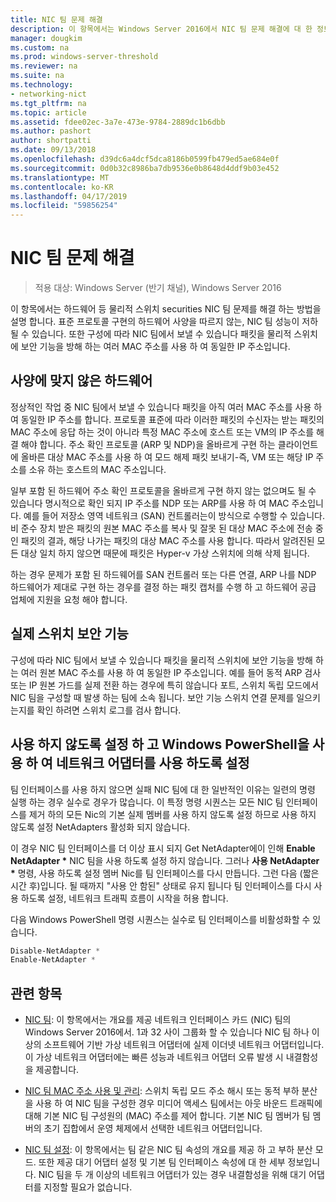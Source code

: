 ```yaml
---
title: NIC 팀 문제 해결
description: 이 항목에서는 Windows Server 2016에서 NIC 팀 문제 해결에 대 한 정보를 제공 합니다.
manager: dougkim
ms.custom: na
ms.prod: windows-server-threshold
ms.reviewer: na
ms.suite: na
ms.technology:
- networking-nict
ms.tgt_pltfrm: na
ms.topic: article
ms.assetid: fdee02ec-3a7e-473e-9784-2889dc1b6dbb
ms.author: pashort
author: shortpatti
ms.date: 09/13/2018
ms.openlocfilehash: d39dc6a4dcf5dca8186b0599fb479ed5ae684e0f
ms.sourcegitcommit: 0d0b32c8986ba7db9536e0b8648d4ddf9b03e452
ms.translationtype: MT
ms.contentlocale: ko-KR
ms.lasthandoff: 04/17/2019
ms.locfileid: "59856254"
---
```

# <a name="troubleshooting-nic-teaming"></a>NIC 팀 문제 해결

>적용 대상: Windows Server (반기 채널), Windows Server 2016

이 항목에서는 하드웨어 등 물리적 스위치 securities NIC 팀 문제를 해결 하는 방법을 설명 합니다.  표준 프로토콜 구현의 하드웨어 사양을 따르지 않는, NIC 팀 성능이 저하 될 수 있습니다. 또한 구성에 따라 NIC 팀에서 보낼 수 있습니다 패킷을 물리적 스위치에 보안 기능을 방해 하는 여러 MAC 주소를 사용 하 여 동일한 IP 주소입니다.

  
## <a name="hardware-that-doesnt-conform-to-specification"></a>사양에 맞지 않은 하드웨어  
  
정상적인 작업 중 NIC 팀에서 보낼 수 있습니다 패킷을 아직 여러 MAC 주소를 사용 하 여 동일한 IP 주소를 합니다. 프로토콜 표준에 따라 이러한 패킷의 수신자는 받는 패킷의 MAC 주소에 응답 하는 것이 아니라 특정 MAC 주소에 호스트 또는 VM의 IP 주소를 해결 해야 합니다.  주소 확인 프로토콜 (ARP 및 NDP)을 올바르게 구현 하는 클라이언트에 올바른 대상 MAC 주소를 사용 하 여 모드 해제 패킷 보내기-즉, VM 또는 해당 IP 주소를 소유 하는 호스트의 MAC 주소입니다. 
  
일부 포함 된 하드웨어 주소 확인 프로토콜을 올바르게 구현 하지 않는 없으며도 될 수 있습니다 명시적으로 확인 되지 IP 주소를 NDP 또는 ARP를 사용 하 여 MAC 주소입니다.  예를 들어 저장소 영역 네트워크 (SAN) 컨트롤러는이 방식으로 수행할 수 있습니다. 비 준수 장치 받은 패킷의 원본 MAC 주소를 복사 및 잘못 된 대상 MAC 주소에 전송 중인 패킷의 결과, 해당 나가는 패킷의 대상 MAC 주소를 사용 합니다. 따라서 알려진된 모든 대상 일치 하지 않으면 때문에 패킷은 Hyper-v 가상 스위치에 의해 삭제 됩니다.  
  
하는 경우 문제가 포함 된 하드웨어를 SAN 컨트롤러 또는 다른 연결, ARP 나를 NDP 하드웨어가 제대로 구현 하는 경우를 결정 하는 패킷 캡처를 수행 하 고 하드웨어 공급 업체에 지원을 요청 해야 합니다.  

  
## <a name="physical-switch-security-features"></a>실제 스위치 보안 기능  
구성에 따라 NIC 팀에서 보낼 수 있습니다 패킷을 물리적 스위치에 보안 기능을 방해 하는 여러 원본 MAC 주소를 사용 하 여 동일한 IP 주소입니다. 예를 들어 동적 ARP 검사 또는 IP 원본 가드를 실제 전환 하는 경우에 특히 않습니다 포트, 스위치 독립 모드에서 NIC 팀을 구성할 때 발생 하는 팀에 소속 됩니다. 보안 기능 스위치 연결 문제를 일으키는지를 확인 하려면 스위치 로그를 검사 합니다. 
  
## <a name="disabling-and-enabling-network-adapters-by-using-windows-powershell"></a>사용 하지 않도록 설정 하 고 Windows PowerShell을 사용 하 여 네트워크 어댑터를 사용 하도록 설정  

팀 인터페이스를 사용 하지 않으면 실패 NIC 팀에 대 한 일반적인 이유는 일련의 명령 실행 하는 경우 실수로 경우가 많습니다.  이 특정 명령 시퀀스는 모든 NIC 팀 인터페이스를 제거 하의 모든 Nic의 기본 실제 멤버를 사용 하지 않도록 설정 하므로 사용 하지 않도록 설정 NetAdapters 활성화 되지 않습니다. 

이 경우 NIC 팀 인터페이스를 더 이상 표시 되지 Get NetAdapter에이 인해 **Enable NetAdapter \***  NIC 팀을 사용 하도록 설정 하지 않습니다. 그러나 **사용 NetAdapter \***  명령, 사용 하도록 설정 멤버 Nic를 팀 인터페이스를 다시 만듭니다. 그런 다음 (짧은 시간 후)입니다. 될 때까지 "사용 안 함된" 상태로 유지 됩니다 팀 인터페이스를 다시 사용 하도록 설정, 네트워크 트래픽 흐름이 시작을 허용 합니다. 

다음 Windows PowerShell 명령 시퀀스는 실수로 팀 인터페이스를 비활성화할 수 있습니다.  
  
```PowerShell 
Disable-NetAdapter *  
Enable-NetAdapter *  
```  
  

  
## <a name="related-topics"></a>관련 항목  
- [NIC 팀](NIC-Teaming.md): 이 항목에서는 개요를 제공 네트워크 인터페이스 카드 (NIC) 팀의 Windows Server 2016에서. 1과 32 사이 그룹화 할 수 있습니다 NIC 팀 하나 이상의 소프트웨어 기반 가상 네트워크 어댑터에 실제 이더넷 네트워크 어댑터입니다. 이 가상 네트워크 어댑터에는 빠른 성능과 네트워크 어댑터 오류 발생 시 내결함성을 제공합니다.   

- [NIC 팀 MAC 주소 사용 및 관리](NIC-Teaming-MAC-Address-Use-and-Management.md): 스위치 독립 모드 주소 해시 또는 동적 부하 분산을 사용 하 여 NIC 팀을 구성한 경우 미디어 액세스 팀에서는 아웃 바운드 트래픽에 대해 기본 NIC 팀 구성원의 (MAC) 주소를 제어 합니다. 기본 NIC 팀 멤버가 팀 멤버의 초기 집합에서 운영 체제에서 선택한 네트워크 어댑터입니다.

- [NIC 팀 설정](nic-teaming-settings.md): 이 항목에서는 팀 같은 NIC 팀 속성의 개요를 제공 하 고 부하 분산 모드. 또한 제공 대기 어댑터 설정 및 기본 팀 인터페이스 속성에 대 한 세부 정보입니다. NIC 팀을 두 개 이상의 네트워크 어댑터가 있는 경우 내결함성을 위해 대기 어댑터를 지정할 필요가 없습니다.
  


